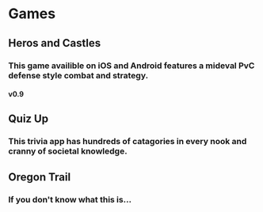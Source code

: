 # Games

## Heros and Castles
### This game availible on iOS and Android features a mideval PvC defense style combat and strategy. 

#### v0.9


## Quiz Up
### This trivia app has hundreds of catagories in every nook and cranny of societal knowledge.

## Oregon Trail
### If you don't know what this is...
